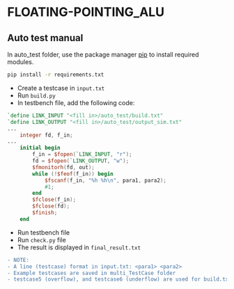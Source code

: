 
# FLOATING-POINTING_ALU

## Auto test manual
In auto_test folder, use the package manager [pip](https://pip.pypa.io/en/stable/) to install required modules.
```bash
pip install -r requirements.txt
```

- Create a testcase in `input.txt`
- Run `build.py`
- In testbench file, add the following code:
```verilog
`define LINK_INPUT "<fill in>/auto_test/build.txt"
`define LINK_OUTPUT "<fill in>/auto_test/output_sim.txt"
...
    integer fd, f_in;
...
    initial begin
        f_in = $fopen(`LINK_INPUT, "r");
        fd = $fopen(`LINK_OUTPUT, "w");
        $fmonitorh(fd, out);
        while (!$feof(f_in)) begin
            $fscanf(f_in, "%h %h\n", para1, para2);
            #1;
        end
        $fclose(f_in);
        $fclose(fd);
        $finish;
    end
```
- Run testbench file
- Run `check.py` file
- The result is displayed in `final_result.txt`
```diff
- NOTE:
- A line (testcase) format in input.txt: <para1> <para2>
- Example testcases are saved in multi_TestCase folder
- testcase5 (overflow), and testcase6 (underflow) are used for build.txt, not input.txt. In this case, only run testbench file and obverse the test console
```
